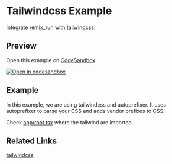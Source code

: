 # Tailwindcss Example

Integrate remix_run with tailwindcss.

## Preview

Open this example on [CodeSandbox](https://codesandbox.com):

<!-- TODO: update this link to the path for your example: -->

[![Open in codesandbox](https://codesandbox.io/static/img/play-codesandbox.svg)](https://codesandbox.io/s/github/remix-run/remix/tree/main/examples/with-tailwindcss)

## Example

In this example, we are using tailwindcss and autoprefixer. It uses autoprefixer to parse your CSS and adds vendor prefixes to CSS.

Check [app/root.tsx](./app/root.tsx) where the tailwind are imported.

## Related Links

[tailwindcss](https:/tailwindcss.com)